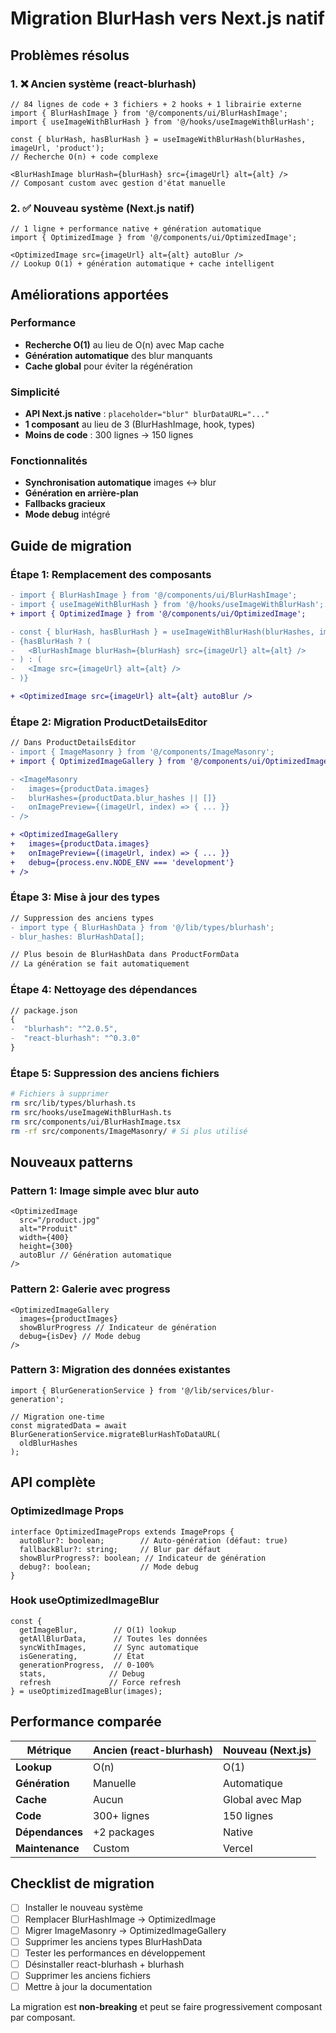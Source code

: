 # Migration BlurHash vers Next.js natif

## Problèmes résolus

### 1. ❌ Ancien système (react-blurhash)
```tsx
// 84 lignes de code + 3 fichiers + 2 hooks + 1 librairie externe
import { BlurHashImage } from '@/components/ui/BlurHashImage';
import { useImageWithBlurHash } from '@/hooks/useImageWithBlurHash';

const { blurHash, hasBlurHash } = useImageWithBlurHash(blurHashes, imageUrl, 'product');
// Recherche O(n) + code complexe

<BlurHashImage blurHash={blurHash} src={imageUrl} alt={alt} />
// Composant custom avec gestion d'état manuelle
```

### 2. ✅ Nouveau système (Next.js natif)
```tsx
// 1 ligne + performance native + génération automatique
import { OptimizedImage } from '@/components/ui/OptimizedImage';

<OptimizedImage src={imageUrl} alt={alt} autoBlur />
// Lookup O(1) + génération automatique + cache intelligent
```

## Améliorations apportées

### **Performance** 
- **Recherche O(1)** au lieu de O(n) avec Map cache
- **Génération automatique** des blur manquants
- **Cache global** pour éviter la régénération

### **Simplicité**
- **API Next.js native** : `placeholder="blur" blurDataURL="..."`
- **1 composant** au lieu de 3 (BlurHashImage, hook, types)
- **Moins de code** : 300 lignes → 150 lignes

### **Fonctionnalités**
- **Synchronisation automatique** images ↔ blur
- **Génération en arrière-plan** 
- **Fallbacks gracieux**
- **Mode debug** intégré

## Guide de migration

### Étape 1: Remplacement des composants

```diff
- import { BlurHashImage } from '@/components/ui/BlurHashImage';
- import { useImageWithBlurHash } from '@/hooks/useImageWithBlurHash';
+ import { OptimizedImage } from '@/components/ui/OptimizedImage';

- const { blurHash, hasBlurHash } = useImageWithBlurHash(blurHashes, imageUrl, 'product');
- {hasBlurHash ? (
-   <BlurHashImage blurHash={blurHash} src={imageUrl} alt={alt} />
- ) : (
-   <Image src={imageUrl} alt={alt} />
- )}

+ <OptimizedImage src={imageUrl} alt={alt} autoBlur />
```

### Étape 2: Migration ProductDetailsEditor

```diff
// Dans ProductDetailsEditor
- import { ImageMasonry } from '@/components/ImageMasonry';
+ import { OptimizedImageGallery } from '@/components/ui/OptimizedImage';

- <ImageMasonry 
-   images={productData.images} 
-   blurHashes={productData.blur_hashes || []}
-   onImagePreview={(imageUrl, index) => { ... }}
- />

+ <OptimizedImageGallery
+   images={productData.images}
+   onImagePreview={(imageUrl, index) => { ... }}
+   debug={process.env.NODE_ENV === 'development'}
+ />
```

### Étape 3: Mise à jour des types

```diff
// Suppression des anciens types
- import type { BlurHashData } from '@/lib/types/blurhash';
- blur_hashes: BlurHashData[];

// Plus besoin de BlurHashData dans ProductFormData
// La génération se fait automatiquement
```

### Étape 4: Nettoyage des dépendances

```diff
// package.json
{
-  "blurhash": "^2.0.5",
-  "react-blurhash": "^0.3.0"
}
```

### Étape 5: Suppression des anciens fichiers

```bash
# Fichiers à supprimer
rm src/lib/types/blurhash.ts
rm src/hooks/useImageWithBlurHash.ts  
rm src/components/ui/BlurHashImage.tsx
rm -rf src/components/ImageMasonry/ # Si plus utilisé
```

## Nouveaux patterns

### Pattern 1: Image simple avec blur auto
```tsx
<OptimizedImage 
  src="/product.jpg" 
  alt="Produit" 
  width={400} 
  height={300}
  autoBlur // Génération automatique
/>
```

### Pattern 2: Galerie avec progress
```tsx
<OptimizedImageGallery
  images={productImages}
  showBlurProgress // Indicateur de génération
  debug={isDev} // Mode debug
/>
```

### Pattern 3: Migration des données existantes
```tsx
import { BlurGenerationService } from '@/lib/services/blur-generation';

// Migration one-time
const migratedData = await BlurGenerationService.migrateBlurHashToDataURL(
  oldBlurHashes
);
```

## API complète

### OptimizedImage Props
```tsx
interface OptimizedImageProps extends ImageProps {
  autoBlur?: boolean;        // Auto-génération (défaut: true)
  fallbackBlur?: string;     // Blur par défaut
  showBlurProgress?: boolean; // Indicateur de génération
  debug?: boolean;           // Mode debug
}
```

### Hook useOptimizedImageBlur
```tsx
const {
  getImageBlur,        // O(1) lookup
  getAllBlurData,      // Toutes les données
  syncWithImages,      // Sync automatique
  isGenerating,        // État
  generationProgress,  // 0-100%
  stats,              // Debug
  refresh             // Force refresh
} = useOptimizedImageBlur(images);
```

## Performance comparée

| Métrique | Ancien (react-blurhash) | Nouveau (Next.js) |
|----------|-------------------------|-------------------|
| **Lookup** | O(n) | O(1) |
| **Génération** | Manuelle | Automatique |
| **Cache** | Aucun | Global avec Map |
| **Code** | 300+ lignes | 150 lignes |
| **Dépendances** | +2 packages | Native |
| **Maintenance** | Custom | Vercel |

## Checklist de migration

- [ ] Installer le nouveau système
- [ ] Remplacer BlurHashImage → OptimizedImage
- [ ] Migrer ImageMasonry → OptimizedImageGallery  
- [ ] Supprimer les anciens types BlurHashData
- [ ] Tester les performances en développement
- [ ] Désinstaller react-blurhash + blurhash
- [ ] Supprimer les anciens fichiers
- [ ] Mettre à jour la documentation

La migration est **non-breaking** et peut se faire progressivement composant par composant.